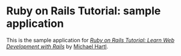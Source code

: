 # Ruby on Rails Tutorial: sample application

This is the sample application for [*Ruby on Rails Tutorial: Learn Web Development with Rails*](http://railstutorial.org/) by [Michael Hartl](http://michaelhartl.com/).
